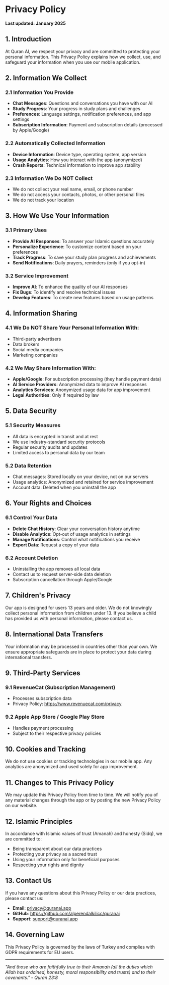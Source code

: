 # Privacy Policy

**Last updated: January 2025**

## 1. Introduction

At Quran AI, we respect your privacy and are committed to protecting your personal information. This Privacy Policy explains how we collect, use, and safeguard your information when you use our mobile application.

## 2. Information We Collect

### 2.1 Information You Provide
- **Chat Messages**: Questions and conversations you have with our AI
- **Study Progress**: Your progress in study plans and challenges
- **Preferences**: Language settings, notification preferences, and app settings
- **Subscription Information**: Payment and subscription details (processed by Apple/Google)

### 2.2 Automatically Collected Information
- **Device Information**: Device type, operating system, app version
- **Usage Analytics**: How you interact with the app (anonymized)
- **Crash Reports**: Technical information to improve app stability

### 2.3 Information We Do NOT Collect
- We do not collect your real name, email, or phone number
- We do not access your contacts, photos, or other personal files
- We do not track your location

## 3. How We Use Your Information

### 3.1 Primary Uses
- **Provide AI Responses**: To answer your Islamic questions accurately
- **Personalize Experience**: To customize content based on your preferences
- **Track Progress**: To save your study plan progress and achievements
- **Send Notifications**: Daily prayers, reminders (only if you opt-in)

### 3.2 Service Improvement
- **Improve AI**: To enhance the quality of our AI responses
- **Fix Bugs**: To identify and resolve technical issues
- **Develop Features**: To create new features based on usage patterns

## 4. Information Sharing

### 4.1 We Do NOT Share Your Personal Information With:
- Third-party advertisers
- Data brokers
- Social media companies
- Marketing companies

### 4.2 We May Share Information With:
- **Apple/Google**: For subscription processing (they handle payment data)
- **AI Service Providers**: Anonymized data to improve AI responses
- **Analytics Services**: Anonymized usage data for app improvement
- **Legal Authorities**: Only if required by law

## 5. Data Security

### 5.1 Security Measures
- All data is encrypted in transit and at rest
- We use industry-standard security protocols
- Regular security audits and updates
- Limited access to personal data by our team

### 5.2 Data Retention
- Chat messages: Stored locally on your device, not on our servers
- Usage analytics: Anonymized and retained for service improvement
- Account data: Deleted when you uninstall the app

## 6. Your Rights and Choices

### 6.1 Control Your Data
- **Delete Chat History**: Clear your conversation history anytime
- **Disable Analytics**: Opt-out of usage analytics in settings
- **Manage Notifications**: Control what notifications you receive
- **Export Data**: Request a copy of your data

### 6.2 Account Deletion
- Uninstalling the app removes all local data
- Contact us to request server-side data deletion
- Subscription cancellation through Apple/Google

## 7. Children's Privacy

Our app is designed for users 13 years and older. We do not knowingly collect personal information from children under 13. If you believe a child has provided us with personal information, please contact us.

## 8. International Data Transfers

Your information may be processed in countries other than your own. We ensure appropriate safeguards are in place to protect your data during international transfers.

## 9. Third-Party Services

### 9.1 RevenueCat (Subscription Management)
- Processes subscription data
- Privacy Policy: https://www.revenuecat.com/privacy

### 9.2 Apple App Store / Google Play Store
- Handles payment processing
- Subject to their respective privacy policies

## 10. Cookies and Tracking

We do not use cookies or tracking technologies in our mobile app. Any analytics are anonymized and used solely for app improvement.

## 11. Changes to This Privacy Policy

We may update this Privacy Policy from time to time. We will notify you of any material changes through the app or by posting the new Privacy Policy on our website.

## 12. Islamic Principles

In accordance with Islamic values of trust (Amanah) and honesty (Sidq), we are committed to:
- Being transparent about our data practices
- Protecting your privacy as a sacred trust
- Using your information only for beneficial purposes
- Respecting your rights and dignity

## 13. Contact Us

If you have any questions about this Privacy Policy or our data practices, please contact us:

- **Email**: privacy@quranai.app
- **GitHub**: https://github.com/alperendalkilicc/quranai
- **Support**: support@quranai.app

## 14. Governing Law

This Privacy Policy is governed by the laws of Turkey and complies with GDPR requirements for EU users.

---

*"And those who are faithfully true to their Amanah (all the duties which Allah has ordained, honesty, moral responsibility and trusts) and to their covenants." - Quran 23:8* 